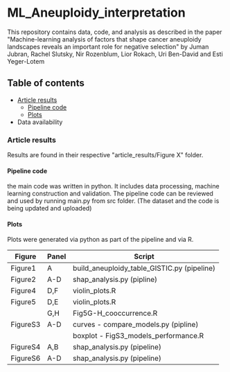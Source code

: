 # ML_Aneuploidy_interpretation
This repository contains data, code, and analysis as described in the paper "Machine-learning analysis of factors that shape cancer aneuploidy landscapes reveals an important role for negative selection" by Juman Jubran, Rachel Slutsky, Nir Rozenblum, Lior Rokach, Uri Ben-David and Esti Yeger-Lotem

## Table of contents
* [Article results](#article-results) 
    * [Pipeline code](#pipeline-code)
    * [Plots](#plots)
* Data availability

### Article results
Results are found in their respective "article_results/Figure X" folder.

#### Pipeline code
the main code was written in python. It includes data processing, machine learning construction and validation. 
The pipeline code can be reviewed and used by running main.py from src folder.
(The dataset and the code is being updated and uploaded)

#### Plots
Plots were generated via python as part of the pipeline and via R.

| Figure   | Panel | Script                                         |
|----------|-------|------------------------------------------------|
| Figure1  | A     | build_aneuploidy_table_GISTIC.py (pipeline)    |
| Figure2  | A-D   | shap_analysis.py (pipline)                     |
| Figure4  | D,F   | violin_plots.R                                 |
| Figure5  | D,E   | violin_plots.R                                 |
|          | G,H   | Fig5G-H_cooccurrence.R                         |
| FigureS3 | A-D   | curves - compare_models.py (pipline)           |
|          |       | boxplot - FigS3_models_performance.R           |
| FigureS4 | A,B   | shap_analysis.py (pipeline)                    |
| FigureS6 | A-D   | shap_analysis.py (pipeline)                    |
